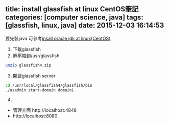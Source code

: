 title: install glassfish at linux CentOS筆記
categories: [computer science, java]
tags: [glassfish, linux, java]
date: 2015-12-03 16:14:53
---

<!-- more -->
要先裝java
可參考[insall oracle jdk at linux(CentOS)](/2015/12/03/insall-oracle-jdk-at-linux-CentOS筆記/)

1. 下載glassfish
2. 解壓縮到/usr/glassfish
``` bash
unzip glassfish4.zip
```

3. 開啟glassfish server
``` bash
cd /usr/local/glassfish4/glassfish/bin
./asadmin start-domain domain1
```

4. 
  * 管理介面 http://localhost:4848
  * http://localhost:8080
